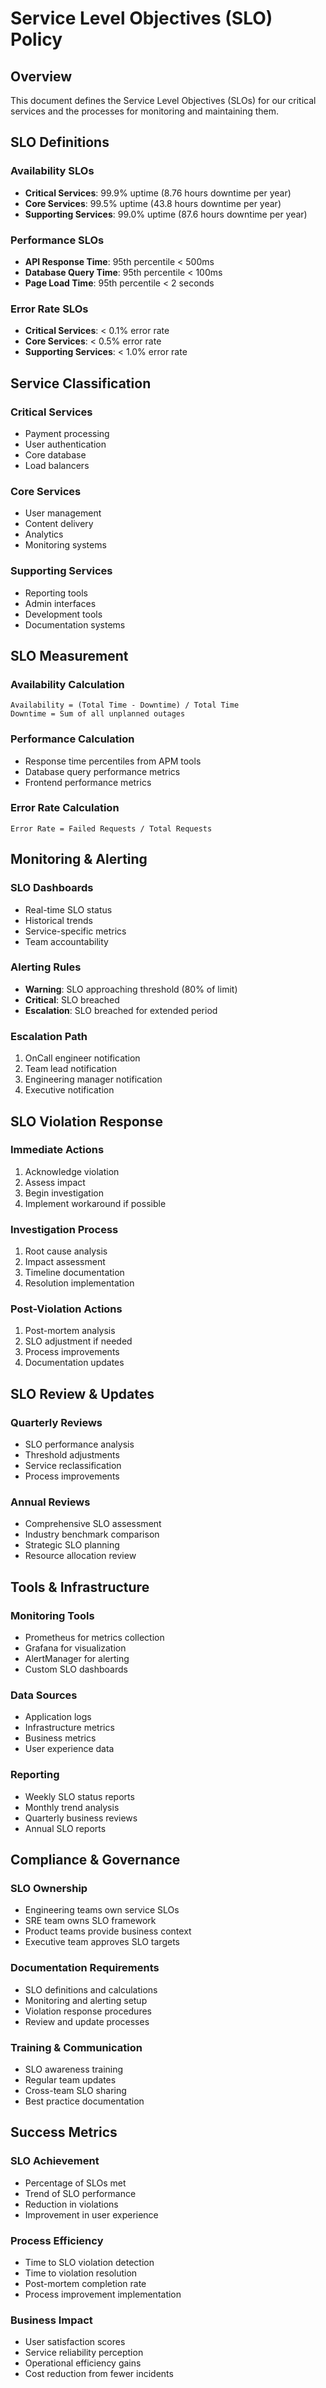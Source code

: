 # Service Level Objectives (SLO) Policy

## Overview
This document defines the Service Level Objectives (SLOs) for our critical services and the processes for monitoring and maintaining them.

## SLO Definitions

### Availability SLOs
- **Critical Services**: 99.9% uptime (8.76 hours downtime per year)
- **Core Services**: 99.5% uptime (43.8 hours downtime per year)
- **Supporting Services**: 99.0% uptime (87.6 hours downtime per year)

### Performance SLOs
- **API Response Time**: 95th percentile < 500ms
- **Database Query Time**: 95th percentile < 100ms
- **Page Load Time**: 95th percentile < 2 seconds

### Error Rate SLOs
- **Critical Services**: < 0.1% error rate
- **Core Services**: < 0.5% error rate
- **Supporting Services**: < 1.0% error rate

## Service Classification

### Critical Services
- Payment processing
- User authentication
- Core database
- Load balancers

### Core Services
- User management
- Content delivery
- Analytics
- Monitoring systems

### Supporting Services
- Reporting tools
- Admin interfaces
- Development tools
- Documentation systems

## SLO Measurement

### Availability Calculation
```
Availability = (Total Time - Downtime) / Total Time
Downtime = Sum of all unplanned outages
```

### Performance Calculation
- Response time percentiles from APM tools
- Database query performance metrics
- Frontend performance metrics

### Error Rate Calculation
```
Error Rate = Failed Requests / Total Requests
```

## Monitoring & Alerting

### SLO Dashboards
- Real-time SLO status
- Historical trends
- Service-specific metrics
- Team accountability

### Alerting Rules
- **Warning**: SLO approaching threshold (80% of limit)
- **Critical**: SLO breached
- **Escalation**: SLO breached for extended period

### Escalation Path
1. OnCall engineer notification
2. Team lead notification
3. Engineering manager notification
4. Executive notification

## SLO Violation Response

### Immediate Actions
1. Acknowledge violation
2. Assess impact
3. Begin investigation
4. Implement workaround if possible

### Investigation Process
1. Root cause analysis
2. Impact assessment
3. Timeline documentation
4. Resolution implementation

### Post-Violation Actions
1. Post-mortem analysis
2. SLO adjustment if needed
3. Process improvements
4. Documentation updates

## SLO Review & Updates

### Quarterly Reviews
- SLO performance analysis
- Threshold adjustments
- Service reclassification
- Process improvements

### Annual Reviews
- Comprehensive SLO assessment
- Industry benchmark comparison
- Strategic SLO planning
- Resource allocation review

## Tools & Infrastructure

### Monitoring Tools
- Prometheus for metrics collection
- Grafana for visualization
- AlertManager for alerting
- Custom SLO dashboards

### Data Sources
- Application logs
- Infrastructure metrics
- Business metrics
- User experience data

### Reporting
- Weekly SLO status reports
- Monthly trend analysis
- Quarterly business reviews
- Annual SLO reports

## Compliance & Governance

### SLO Ownership
- Engineering teams own service SLOs
- SRE team owns SLO framework
- Product teams provide business context
- Executive team approves SLO targets

### Documentation Requirements
- SLO definitions and calculations
- Monitoring and alerting setup
- Violation response procedures
- Review and update processes

### Training & Communication
- SLO awareness training
- Regular team updates
- Cross-team SLO sharing
- Best practice documentation

## Success Metrics

### SLO Achievement
- Percentage of SLOs met
- Trend of SLO performance
- Reduction in violations
- Improvement in user experience

### Process Efficiency
- Time to SLO violation detection
- Time to violation resolution
- Post-mortem completion rate
- Process improvement implementation

### Business Impact
- User satisfaction scores
- Service reliability perception
- Operational efficiency gains
- Cost reduction from fewer incidents
